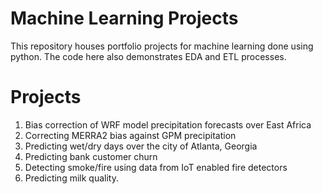 # Machine Learning Projects
This repository houses portfolio projects for machine learning done using python. The code here also demonstrates EDA and ETL processes.

# Projects
1. Bias correction of WRF model precipitation forecasts over East Africa
2. Correcting MERRA2 bias against GPM precipitation
3. Predicting wet/dry days over the city of Atlanta, Georgia
4. Predicting bank customer churn
5. Detecting smoke/fire using data from IoT enabled fire detectors
6. Predicting milk quality.
